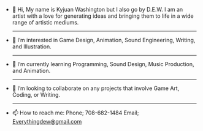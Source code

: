 - 👋 Hi, My name is Kyjuan Washington but I also go by D.E.W. I am an artist with a love for generating ideas and bringing them to life in a wide range of artistic mediums.
  
  _______________________________________
- 👀 I’m interested in Game Design, Animation, Sound Engineering, Writing, and Illustration.
  
  _______________________________________
- 🌱 I’m currently learning Programming, Sound Design, Music Production, and Animation.
  
  _______________________________________
- 💞️ I’m looking to collaborate on any projects that involve Game Art, Coding, or Writing.
  
  _______________________________________
- 📫 How to reach me: Phone; 708-682-1484
                      Email; Everythingdew@gmail.com

<!---
KyjuanWashington-DEW/KyjuanWashington-DEW is a ✨ special ✨ repository because its `README.md` (this file) appears on your GitHub profile.
You can click the Preview link to take a look at your changes.
--->
